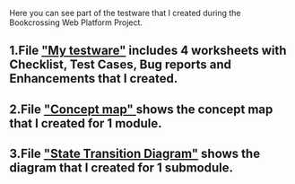 Here you can see part of the testware that I created during the Bookcrossing Web Platform Project. 
## 1.File  ["My testware"](https://github.com/sunflower74/Bookcrossing-Project/blob/main/My%20testware.xlsx) includes 4 worksheets with Checklist, Test Cases, Bug reports and Enhancements that I created.
## 2.File  ["Concept map" ](https://github.com/sunflower74/Bookcrossing-Project/blob/main/Concept%20map.png) shows the concept map that I created for 1 module.
## 3.File  ["State Transition Diagram"](https://github.com/sunflower74/Bookcrossing-Project/blob/main/Concept%20map.png) shows the diagram that I created for 1 submodule.
